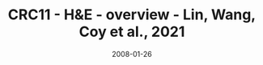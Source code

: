---
title: CRC11 - H&E - overview - Lin, Wang, Coy et al., 2021
image: https://labsyspharm.github.io/HTA-CRCATLAS-1/images/thumbnail-crc11-he-overview.jpg
date: '2008-01-26'
minerva_link: https://labsyspharm.github.io/HTA-CRCATLAS-1/minerva/crc11-he-overview.html
info_link: null
show_page_link: false
tag: overview
---